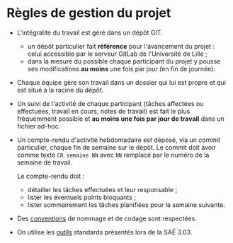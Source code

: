# Règles de gestion du projet

- L'intégralité du travail est géré dans un dépôt GIT.
    - un dépôt particulier fait **référence** pour l'avancement du
      projet : celui accessible par le serveur GitLab de l'Université
      de Lille ;
    - dans la mesure du possible chaque participant du projet y pousse
      ses modifications **au moins** une fois par jour (en fin de
      journée).

- Chaque équipe gère son travail dans un dossier qui lui est propre et
  qui est situé à la racine du dépôt.

- Un suivi de l'activité de chaque participant (tâches affectées ou
  effectuées, travail en cours, notes de travail) est fait le plus
  fréquemment possible et **au moins une fois par jour de travail**
  dans un fichier ad-hoc.

- Un compte-rendu d'activité hebdomadaire est déposé, via un *commit*
  particulier, chaque fin de semaine sur le dépôt. Le commit doit
  avoir comme texte `CR semaine NN` avec `NN` remplacé par le numéro
  de la semaine de travail.
  
  Le compte-rendu doit :

    - détailler les tâches effectuées et leur responsable ;
    - lister les éventuels points bloquants ;
    - lister sommairement les tâches planifiées pour la semaine
      suivante.

- Des [conventions](projet-conventions.md) de nommage et de codage
  sont respectées.
  
- On utilise les [outils](projet-outils.md) standards présentés lors
  de la SAÉ 3.03.

